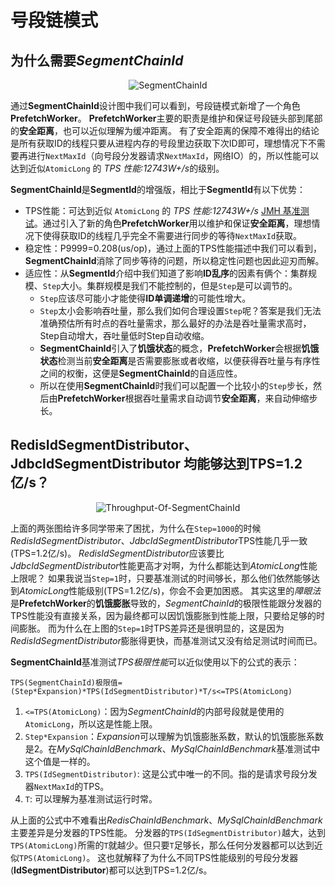 # 号段链模式

## 为什么需要*SegmentChainId*

<p align="center" >
  <img :src="$withBase('/assets/design/SegmentChainId.png')" alt="SegmentChainId"/>
</p>

通过**SegmentChainId**设计图中我们可以看到，号段链模式新增了一个角色**PrefetchWorker**。
**PrefetchWorker**主要的职责是维护和保证号段链头部到尾部的**安全距离**，也可以近似理解为缓冲距离。
有了安全距离的保障不难得出的结论是所有获取ID的线程只要从进程内存的号段里边获取下次ID即可，理想情况下不需要再进行`NextMaxId`（向号段分发器请求`NextMaxId`，网络IO）的，所以性能可以达到近似`AtomicLong` 的 *TPS 性能:12743W+/s*的级别。

**SegmentChainId**是**SegmentId**的增强版，相比于**SegmentId**有以下优势：

- TPS性能：可达到近似 `AtomicLong` 的 *TPS 性能:12743W+/s* [JMH 基准测试](docs/guide/perf-test.md)。通过引入了新的角色**PrefetchWorker**用以维护和保证**安全距离**，理想情况下使得获取ID的线程几乎完全不需要进行同步的等待`NextMaxId`获取。
- 稳定性：P9999=0.208(us/op)，通过上面的TPS性能描述中我们可以看到，**SegmentChainId**消除了同步等待的问题，所以稳定性问题也因此迎刃而解。
- 适应性：从**SegmentId**介绍中我们知道了影响**ID乱序**的因素有俩个：集群规模、`Step`大小。集群规模是我们不能控制的，但是`Step`是可以调节的。
    - `Step`应该尽可能小才能使得**ID单调递增**的可能性增大。
    - `Step`太小会影响吞吐量，那么我们如何合理设置`Step`呢？答案是我们无法准确预估所有时点的吞吐量需求，那么最好的办法是吞吐量需求高时，Step自动增大，吞吐量低时Step自动收缩。
    - **SegmentChainId**引入了**饥饿状态**的概念，**PrefetchWorker**会根据**饥饿状态**检测当前**安全距离**是否需要膨胀或者收缩，以便获得吞吐量与有序性之间的权衡，这便是**SegmentChainId**的自适应性。
    - 所以在使用**SegmentChainId**时我们可以配置一个比较小的`Step`步长，然后由**PrefetchWorker**根据吞吐量需求自动调节**安全距离**，来自动伸缩步长。

## RedisIdSegmentDistributor、JdbcIdSegmentDistributor 均能够达到TPS=1.2亿/s？

<p align="center" >
  <img :src="$withBase('/assets/perf/Throughput-Of-SegmentChainId.png')" alt="Throughput-Of-SegmentChainId"/>
</p>

上面的两张图给许多同学带来了困扰，为什么在`Step=1000`的时候*RedisIdSegmentDistributor*、*JdbcIdSegmentDistributor*TPS性能几乎一致(TPS=1.2亿/s)。
*RedisIdSegmentDistributor*应该要比*JdbcIdSegmentDistributor*性能更高才对啊，为什么都能达到*AtomicLong*性能上限呢？
如果我说当`Step=1`时，只要基准测试的时间够长，那么他们依然能够达到*AtomicLong*性能级别(TPS=1.2亿/s)，你会不会更加困惑。
其实这里的*障眼法*是**PrefetchWorker**的**饥饿膨胀**导致的，*SegmentChainId*的极限性能跟分发器的TPS性能没有直接关系，因为最终都可以因饥饿膨胀到性能上限，只要给足够的时间膨胀。
而为什么在上图的`Step=1`时TPS差异还是很明显的，这是因为*RedisIdSegmentDistributor*膨胀得更快，而基准测试又没有给足测试时间而已。

**SegmentChainId**基准测试*TPS极限性能*可以近似使用以下的公式的表示：

`TPS(SegmentChainId)极限值=(Step*Expansion)*TPS(IdSegmentDistributor)*T/s<=TPS(AtomicLong)`

1. `<=TPS(AtomicLong)`：因为*SegmentChainId*的内部号段就是使用的`AtomicLong`，所以这是性能上限。
2. `Step*Expansion`：*Expansion*可以理解为饥饿膨胀系数，默认的饥饿膨胀系数是2。在*MySqlChainIdBenchmark*、*MySqlChainIdBenchmark*基准测试中这个值是一样的。
3. `TPS(IdSegmentDistributor)`: 这是公式中唯一的不同。指的是请求号段分发器`NextMaxId`的TPS。
4. `T`: 可以理解为基准测试运行时常。

从上面的公式中不难看出*RedisChainIdBenchmark*、*MySqlChainIdBenchmark*主要差异是分发器的TPS性能。
分发器的`TPS(IdSegmentDistributor)`越大，达到`TPS(AtomicLong)`所需的`T`就越少。但只要`T`足够长，那么任何分发器都可以达到近似`TPS(AtomicLong)`。
这也就解释了为什么不同TPS性能级别的号段分发器(**IdSegmentDistributor**)都可以达到TPS=1.2亿/s。
